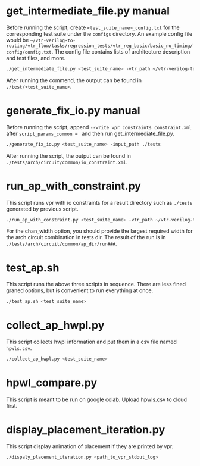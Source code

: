 # get_intermediate_file.py manual
Before running the script, create `<test_suite_name>_config.txt` for the corresponding test suite under the `configs` directory. An example config file would be `~/vtr-verilog-to-routing/vtr_flow/tasks/regression_tests/vtr_reg_basic/basic_no_timing/config/config.txt`. The config file contains lists of architecture description and test files, and more. 
```sh
./get_intermediate_file.py <test_suite_name> -vtr_path ~/vtr-verilog-to-routing -output_path ./tests
```
After running the commend, the output can be found in `./test/<test_suite_name>`.

# generate_fix_io.py manual
Before running the script, append `--write_vpr_constraints constraint.xml` after `script_params_common = ` and then run get_intermediate_file.py.
```sh
./generate_fix_io.py <test_suite_name> -input_path ./tests
```
After running the script, the output can be found in `./tests/arch/circuit/common/io_constraint.xml`.

# run_ap_with_constraint.py
This script runs vpr with io constraints for a result directory such as `./tests` generated by previous script.
```sh
./run_ap_with_constraint.py <test_suite_name> -vtr_path ~/vtr-verilog-to-routing-ap -test_cases_path ./tests -chan_width 100
```
For the chan_width option, you should provide the largest required width for the arch circuit combination in tests dir. The result of the run is in `./tests/arch/circuit/common/ap_dir/run###`.

# test_ap.sh
This script runs the above three scripts in sequence. There are less fined graned options, but is convenient to run everything at once. 
```sh
./test_ap.sh <test_suite_name>
```
# collect_ap_hwpl.py
This script collects hwpl information and put them in a csv file named `hpwls.csv`.
```sh
./collect_ap_hwpl.py <test_suite_name>
```

# hpwl_compare.py
This script is meant to be run on google colab. Upload hpwls.csv to cloud first. 

# display_placement_iteration.py
This script display animation of placement if they are printed by vpr.
```sh
./dispaly_placement_iteration.py <path_to_vpr_stdout_log>
```
